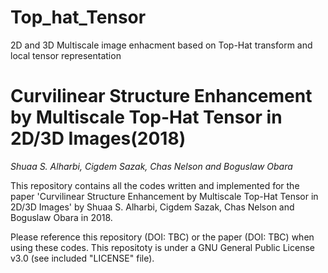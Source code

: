 # Top_hat_Tensor
2D and 3D Multiscale image enhacment based on Top-Hat transform and local tensor representation 
# Curvilinear Structure Enhancement by Multiscale Top-Hat Tensor in 2D/3D Images(2018)
*Shuaa S. Alharbi, Cigdem Sazak, Chas Nelson and Boguslaw Obara*

This repository contains all the codes written and implemented for the paper 
'Curvilinear Structure Enhancement by Multiscale Top-Hat Tensor in 2D/3D Images' by Shuaa S. Alharbi, Cigdem Sazak, Chas Nelson and Boguslaw Obara in 2018.

Please reference this repository (DOI: TBC) or the paper (DOI: TBC) when using these codes. This repositoty is under a GNU General Public License v3.0 (see included "LICENSE" file).
